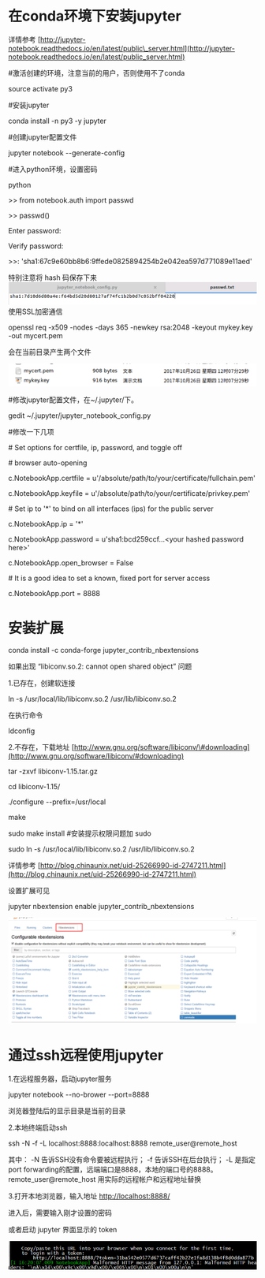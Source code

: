 # 在conda环境下安装jupyter

详情参考 [http://jupyter-notebook.readthedocs.io/en/latest/public\_server.html](http://jupyter-notebook.readthedocs.io/en/latest/public_server.html)

\#激活创建的环境，注意当前的用户，否则使用不了conda

source activate py3

\#安装jupyter

conda install -n py3 -y jupyter

\#创建jupyter配置文件

jupyter notebook --generate-config

\#进入python环境，设置密码

python

&gt;&gt; from notebook.auth import passwd

&gt;&gt; passwd\(\)

Enter password:

Verify password:

&gt;&gt;: 'sha1:67c9e60bb8b6:9ffede0825894254b2e042ea597d771089e11aed'

特别注意将 hash 码保存下来![](/Ubuntu14.04/assets/9-1.png)使用SSL加密通信

openssl req -x509 -nodes -days 365 -newkey rsa:2048 -keyout mykey.key -out mycert.pem

会在当前目录产生两个文件

![](/Ubuntu14.04/assets/9-2.png)

\#修改jupyter配置文件，在~/.jupyter/下。

gedit ~/.jupyter/jupyter\_notebook\_config.py

\#修改一下几项

\# Set options for certfile, ip, password, and toggle off

\# browser auto-opening

c.NotebookApp.certfile = u'/absolute/path/to/your/certificate/fullchain.pem'

c.NotebookApp.keyfile = u'/absolute/path/to/your/certificate/privkey.pem'

\# Set ip to '\*' to bind on all interfaces \(ips\) for the public server

c.NotebookApp.ip = '\*'

c.NotebookApp.password = u'sha1:bcd259ccf...&lt;your hashed password here&gt;'

c.NotebookApp.open\_browser = False

\# It is a good idea to set a known, fixed port for server access

c.NotebookApp.port = 8888

# 安装扩展

conda install -c conda-forge jupyter\_contrib\_nbextensions

如果出现  “libiconv.so.2: cannot open shared object” 问题

1.已存在，创建软连接

ln -s /usr/local/lib/libiconv.so.2 /usr/lib/libiconv.so.2

在执行命令

ldconfig

2.不存在，下载地址  [http://www.gnu.org/software/libiconv/\#downloading](http://www.gnu.org/software/libiconv/#downloading)

tar -zxvf libiconv-1.15.tar.gz

cd libiconv-1.15/

./configure --prefix=/usr/local

make

sudo make install  \#安装提示权限问题加 sudo

sudo ln -s /usr/local/lib/libiconv.so.2 /usr/lib/libiconv.so.2

详情参考 [http://blog.chinaunix.net/uid-25266990-id-2747211.html](http://blog.chinaunix.net/uid-25266990-id-2747211.html)

设置扩展可见

jupyter nbextension enable jupyter\_contrib\_nbextensions

![](/Ubuntu14.04/assets/9-4.png)

# 通过ssh远程使用jupyter

1.在远程服务器，启动jupyter服务

jupyter notebook --no-brower --port=8888

浏览器登陆后的显示目录是当前的目录

2.本地终端启动ssh

ssh -N -f -L localhost:8888:localhost:8888 remote\_user@remote\_host

其中： -N 告诉SSH没有命令要被远程执行； -f 告诉SSH在后台执行； -L 是指定port forwarding的配置，远端端口是8888，本地的端口号的8888。remote\_user@remote\_host 用实际的远程帐户和远程地址替换

3.打开本地浏览器，输入地址  [http://localhost:8888/](http://localhost:8888/)

进入后，需要输入刚才设置的密码

或者启动 jupyter 界面显示的  token

![](/Ubuntu14.04/assets/9-3.png)

